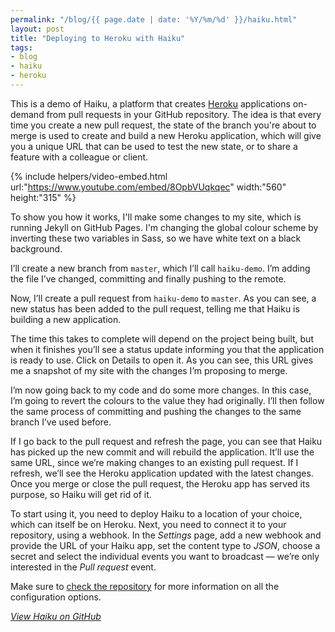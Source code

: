 ```yaml
---
permalink: "/blog/{{ page.date | date: '%Y/%m/%d' }}/haiku.html"
layout: post
title: "Deploying to Heroku with Haiku"
tags:
- blog
- haiku
- heroku
---
```

This is a demo of Haiku, a platform that creates [Heroku](https://www.heroku.com) applications on-demand from pull requests in your GitHub repository. The idea is that every time you create a new pull request, the state of the branch you're about to merge is used to create and build a new Heroku application, which will give you a unique URL that can be used to test the new state, or to share a feature with a colleague or client.<!--more-->

{% include helpers/video-embed.html url:"https://www.youtube.com/embed/8OpbVUqkqec" width:"560" height:"315" %}

To show you how it works, I'll make some changes to my site, which is running Jekyll on GitHub Pages. I'm changing the global colour scheme by inverting these two variables in Sass, so we have white text on a black background. 

I’ll create a new branch from `master`, which I’ll call `haiku-demo`. I’m adding the file I’ve changed, committing and finally pushing to the remote.

Now, I’ll create a pull request from `haiku-demo` to `master`. As you can see, a new status has been added to the pull request, telling me that Haiku is building a new application.

The time this takes to complete will depend on the project being built, but when it finishes you’ll see a status update informing you that the application is ready to use. Click on Details to open it. As you can see, this URL gives me a snapshot of my site with the changes I’m proposing to merge.

I’m now going back to my code and do some more changes. In this case, I’m going to revert the colours to the value they had originally. I’ll then follow the same process of committing and pushing the changes to the same branch I’ve used before.

If I go back to the pull request and refresh the page, you can see that Haiku has picked up the new commit and will rebuild the application. It’ll use the same URL, since we’re making changes to an existing pull request. If I refresh, we’ll see the Heroku application updated with the latest changes. Once you merge or close the pull request, the Heroku app has served its purpose, so Haiku will get rid of it.

To start using it, you need to deploy Haiku to a location of your choice, which can itself be on Heroku. Next, you need to connect it to your repository, using a webhook. In the *Settings* page, add a new webhook and provide the URL of your Haiku app, set the content type to *JSON*, choose a secret and select the individual events you want to broadcast — we’re only interested in the *Pull request* event.

Make sure to [check the repository](https://github.com/eduardoboucas/haiku) for more information on all the configuration options.<!--tomb-->

*[View Haiku on GitHub](https://github.com/eduardoboucas/haiku)*